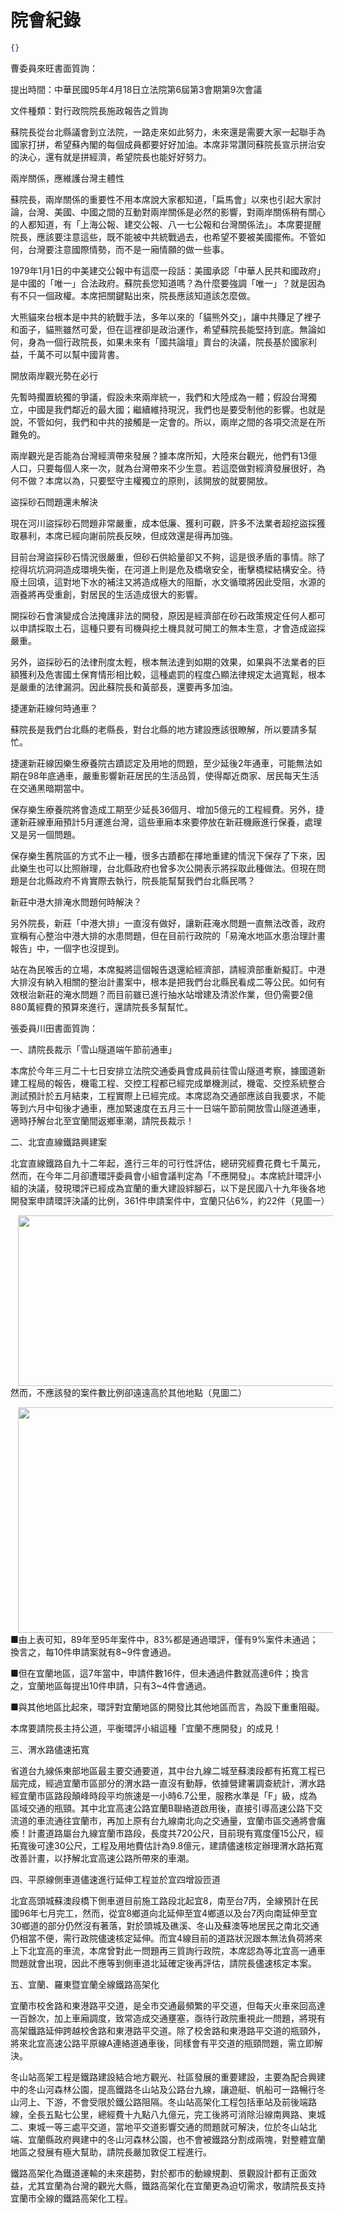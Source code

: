 # 院會紀錄


```json
{}

```


曹委員來旺書面質詢：


提出時間：中華民國95年4月18日立法院第6屆第3會期第9次會議


文件種類：對行政院院長施政報告之質詢


蘇院長從台北縣議會到立法院，一路走來如此努力，未來還是需要大家一起聯手為國家打拼，希望蘇內閣的每個成員都要好好加油。本席非常讚同蘇院長宣示拼治安的決心，還有就是拼經濟，希望院長也能好好努力。


兩岸關係，應維護台灣主體性


蘇院長，兩岸關係的重要性不用本席說大家都知道，「扁馬會」以來也引起大家討論，台灣、美國、中國之間的互動對兩岸關係是必然的影響，對兩岸關係稍有關心的人都知道，有「上海公報、建交公報、八一七公報和台灣關係法」。本席要提醒院長，應該要注意這些，既不能被中共統戰過去，也希望不要被美國擺佈。不管如何，台灣要注意國際情勢，而不是一廂情願的做一些事。


1979年1月1日的中美建交公報中有這麼一段話：美國承認「中華人民共和國政府」是中國的「唯一」合法政府。蘇院長您知道嗎？為什麼要強調「唯一」？就是因為有不只一個政權。本席把關鍵點出來，院長應該知道該怎麼做。


大熊貓來台根本是中共的統戰手法，多年以來的「貓熊外交」，讓中共賺足了裡子和面子，貓熊雖然可愛，但在這裡卻是政治運作，希望蘇院長能堅持到底。無論如何，身為一個行政院長，如果未來有「國共論壇」賣台的決議，院長基於國家利益，千萬不可以幫中國背書。


開放兩岸觀光勢在必行


先暫時擱置統獨的爭議，假設未來兩岸統一，我們和大陸成為一體；假設台灣獨立，中國是我們鄰近的最大國；繼續維持現況，我們也是要受制他的影響。也就是說，不管如何，我們和中共的接觸是一定會的。所以，兩岸之間的各項交流是在所難免的。


兩岸觀光是否能為台灣經濟帶來發展？據本席所知，大陸來台觀光，他們有13億人口，只要每個人來一次，就為台灣帶來不少生意。若這麼做對經濟發展很好，為何不做？本席以為，只要堅守主權獨立的原則，該開放的就要開放。


盜採砂石問題還未解決


現在河川盜採砂石問題非常嚴重，成本低廉、獲利可觀，許多不法業者超挖盜採獲取暴利，本席已經向謝前院長反映，但成效還是得再加強。


目前台灣盜採砂石情況很嚴重，但砂石供給量卻又不夠，這是很矛盾的事情。除了挖得坑坑洞洞造成環境失衡，在河道上則是危及橋墩安全，衝擊橋樑結構安全。待廢土回填，這對地下水的補注又將造成極大的阻斷，水文循環將因此受阻，水源的涵養將再受重創，對居民的生活造成很大的影響。


開採砂石會演變成合法掩護非法的開發，原因是經濟部在砂石政策規定任何人都可以申請採取土石，這種只要有司機與挖土機具就可開工的無本生意，才會造成盜採嚴重。


另外，盜採砂石的法律刑度太輕，根本無法達到如期的效果，如果與不法業者的巨額獲利及危害國土保育情形相比較，這種處罰的程度凸顯法律規定太過寬鬆，根本是嚴重的法律漏洞。因此蘇院長和黃部長，還要再多加油。


捷運新莊線何時通車？


蘇院長是我們台北縣的老縣長，對台北縣的地方建設應該很瞭解，所以要請多幫忙。


捷運新莊線因樂生療養院古蹟認定及用地的問題，至少延後2年通車，可能無法如期在98年底通車，嚴重影響新莊居民的生活品質，使得鄰近商家、居民每天生活在交通黑暗期當中。


保存樂生療養院將會造成工期至少延長36個月、增加5億元的工程經費。另外，捷運新莊線車廂預計5月運進台灣，這些車廂本來要停放在新莊機廠進行保養，處理又是另一個問題。


保存樂生舊院區的方式不止一種，很多古蹟都在擇地重建的情況下保存了下來，因此樂生也可以比照辦理，台北縣政府也曾多次公開表示將採取此種做法。但現在問題是台北縣政府不肯實際去執行，院長能幫幫我們台北縣民嗎？


新莊中港大排淹水問題何時解決？


另外院長，新莊「中港大排」一直沒有做好，讓新莊淹水問題一直無法改善，政府宣稱有心整治中港大排的水患問題，但在目前行政院的「易淹水地區水患治理計畫報告」中，一個字也沒提到。


站在為民喉舌的立場，本席擬將這個報告退還給經濟部，請經濟部重新擬訂。中港大排沒有納入相關的整治計畫案中，根本是把我們台北縣民看成二等公民。如何有效根治新莊的淹水問題？而目前雖已進行抽水站增建及清淤作業，但仍需要2億880萬經費的預算來進行，還請院長多幫幫忙。


張委員川田書面質詢：


一、請院長裁示「雪山隧道端午節前通車」


本席於今年三月二十七日安排立法院交通委員會成員前往雪山隧道考察，據國道新建工程局的報告，機電工程、交控工程都已經完成單機測試，機電、交控系統整合測試預計於五月結束，工程實際上已經完成。本席認為交通部應該自我要求，不能等到六月中旬後才通車，應加緊速度在五月三十一日端午節前開放雪山隧道通車，適時抒解台北至宜蘭間返鄉車潮，請院長裁示！


二、北宜直線鐵路興建案


北宜直線鐵路自九十二年起，進行三年的可行性評估，總研究經費花費七千萬元，然而，在今年二月卻遭環評委員會小組會議判定為「不應開發」。本席統計環評小組的決議，發現環評已經成為宜蘭的重大建設絆腳石，以下是民國八十九年後各地開發案申請環評決議的比例，361件申請案件中，宜蘭只佔6%，約22件（見圖一）


<img SRC="//media.getchute.com/media/6gvUfgaus" NAME="graphics1" ALIGN="LEFT" HSPACE="12" WIDTH="596" HEIGHT="273" BORDER="0">

然而，不應該發的案件數比例卻遠遠高於其他地點（見圖二）


<img SRC="//media.getchute.com/media/6gvY2aejs" NAME="graphics2" ALIGN="LEFT" HSPACE="12" WIDTH="578" HEIGHT="361" BORDER="0">

■由上表可知，89年至95年案件中，83%都是通過環評，僅有9%案件未通過；換言之，每10件申請案就有8~9件會通過。


■但在宜蘭地區，這7年當中，申請件數16件，但未通過件數就高達6件；換言之，宜蘭地區每提出10件申請，只有3~4件會通過。


■與其他地區比起來，環評對宜蘭地區的開發比其他地區而言，為設下重重阻礙。


本席要請院長主持公道，平衡環評小組這種「宜蘭不應開發」的成見！


三、渭水路儘速拓寬


省道台九線係東部地區最主要交通要道，其中台九線二城至蘇澳段都有拓寬工程已屆完成，經過宜蘭市區部分的渭水路一直沒有動靜，依據營建署調查統計，渭水路經宜蘭市區路段顛峰時段平均旅速是一小時6.7公里，服務水準是「F」級，成為區域交通的瓶頸。其中北宜高速公路宜蘭B聯絡道啟用後，直接引導高速公路下交流道的車流通往宜蘭市，再加上原有台九線南北向之交通量，宜蘭市區交通將會癱瘓！計畫道路屬台九線宜蘭市路段，長度共720公尺，目前現有寬度僅15公尺，經拓寬後可達30公尺，工程及用地費估計為9.8億元，建請儘速核定辦理渭水路拓寬改善計畫，以抒解北宜高速公路所帶來的車潮。


四、平原線側車道儘速進行延伸工程並於宜四增設匝道


北宜高頭城蘇澳段橋下側車道目前施工路段北起宜8，南至台7丙，全線預計在民國96年七月完工，然而，從宜8鄉道向北延伸至宜4鄉道以及台7丙向南延伸至宜30鄉道的部分仍然沒有著落，對於頭城及礁溪、冬山及蘇澳等地居民之南北交通仍相當不便，需行政院儘速核定延伸。而宜4線目前的道路狀況跟本無法負荷將來上下北宜高的車流，本席曾對此一問題再三質詢行政院，本席認為等北宜高一通車問題就會出現，因此不應等到側車道北延確定後再評估，請院長儘速核定本案。


五、宜蘭、羅東暨宜蘭全線鐵路高架化


宜蘭市校舍路和東港路平交道，是全市交通最頻繁的平交道，但每天火車來回高達一百餘次，加上車廂調度，致常造成交通壅塞，亟待行政院重視此一問題，將現有高架鐵路延伸跨越校舍路和東港路平交道。除了校舍路和東港路平交道的瓶頸外，將來北宜高速公路平原線A連絡道通車後，同樣會有平交道的瓶頸問題，需立即解決。


冬山站高架工程是鐵路建設結合地方觀光、社區發展的重要建設，主要為配合興建中的冬山河森林公園，提高鐵路冬山站及公路台九線，讓遊艇、帆船可一路暢行冬山河上、下游，不會受限於鐵公路阻隔。冬山站高架化工程包括車站及前後端路線，全長五點七公里，總經費十九點八九億元，完工後將可消除沿線南興路、東城二、東城一等三處平交道，當地平交道影響交通的問題就可解決，位於冬山站北端、宜蘭縣政府興建中的冬山河森林公園，也不會被鐵路分割成兩塊，對整體宜蘭地區之發展有極大幫助，請院長嚴加敦促工程進行。


鐵路高架化為鐵道運輸的未來趨勢，對於都市的動線規劃、景觀設計都有正面效益，尤其宜蘭為台灣的觀光大縣，鐵路高架化在宜蘭更為迫切需求，敬請院長支持宜蘭市全線的鐵路高架化工程。





